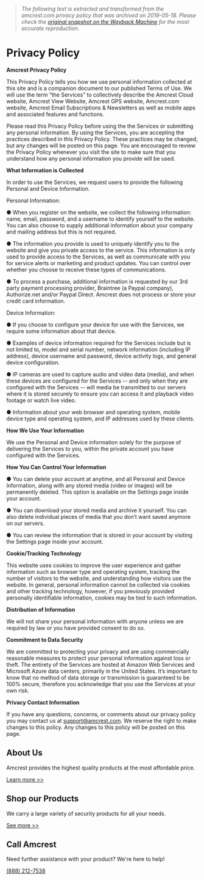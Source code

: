 > *The following text is extracted and transformed from the amcrest.com privacy policy that was archived on 2019-05-18. Please check the [original snapshot on the Wayback Machine](https://web.archive.org/web/20190518125334id_/https%3A//amcrest.com/privacy-policy) for the most accurate reproduction.*

# Privacy Policy

**Amcrest Privacy Policy**

This Privacy Policy tells you how we use personal information collected at this site and is a companion document to our published Terms of Use. We will use the term “the Services” to collectively describe the Amcrest Cloud website, Amcrest View Website, Amcrest GPS website, Amcrest.com website, Amcrest Email Subscriptions & Newsletters as well as mobile apps and associated features and functions.

Please read this Privacy Policy before using the the Services or submitting any personal information. By using the Services, you are accepting the practices described in this Privacy Policy. These practices may be changed, but any changes will be posted on this page. You are encouraged to review the Privacy Policy whenever you visit the site to make sure that you understand how any personal information you provide will be used.

**What Information is Collected**

In order to use the Services, we request users to provide the following Personal and Device Information.

Personal Information:

● When you register on the website, we collect the following information: name, email, password, and a username to identify yourself to the website. You can also choose to supply additional information about your company and mailing address but this is not required.

● The information you provide is used to uniquely identify you to the website and give you private access to the service. This information is only used to provide access to the Services, as well as communicate with you for service alerts or marketing and product updates. You can control over whether you choose to receive these types of communications.

● To process a purchase, additional information is requested by our 3rd party payment processing provider, Braintree (a Paypal company), Authorize.net and/or Paypal Direct. Amcrest does not process or store your credit card information.

Device Information:

● If you choose to configure your device for use with the Services, we require some information about that device.

● Examples of device information required for the Services include but is not limited to, model and serial number, network information (including IP address), device username and password, device activity logs, and general device configuration.

● IP cameras are used to capture audio and video data (media), and when these devices are configured for the Services -- and only when they are configured with the Services -- will media be transmitted to our servers where it is stored securely to ensure you can access it and playback video footage or watch live video.

● Information about your web browser and operating system, mobile device type and operating system, and IP addresses used by these clients.

**How We Use Your Information**

We use the Personal and Device information solely for the purpose of delivering the Services to you, within the private account you have configured with the Services.

**How You Can Control Your Information**

● You can delete your account at anytime, and all Personal and Device Information, along with any stored media (video or images) will be permanently deleted. This option is available on the Settings page inside your account.

● You can download your stored media and archive it yourself. You can also delete individual pieces of media that you don’t want saved anymore on our servers.

● You can review the information that is stored in your account by visiting the Settings page inside your account.

**Cookie/Tracking Technology**

This website uses cookies to improve the user experience and gather information such as browser type and operating system, tracking the number of visitors to the website, and understanding how visitors use the website. In general, personal information cannot be collected via cookies and other tracking technology, however, if you previously provided personally identifiable information, cookies may be tied to such information.

**Distribution of Information**

We will not share your personal information with anyone unless we are required by law or you have provided consent to do so.

**Commitment to Data Security**

We are committed to protecting your privacy and are using commercially reasonable measures to protect your personal information against loss or theft. The entirety of the Services are hosted at Amazon Web Services and Microsoft Azure data centers, primarily in the United States. It’s important to know that no method of data storage or transmission is guaranteed to be 100% secure, therefore you acknowledge that you use the Services at your own risk.

**Privacy Contact Information**

If you have any questions, concerns, or comments about our privacy policy you may contact us at support@amcrest.com. We reserve the right to make changes to this policy. Any changes to this policy will be posted on this page.

[](https://amcrest.com/about-us/)

## About Us

Amcrest provides the highest quality products at the most affordable price.

[Learn more >>](https://amcrest.com/about-us/)

[](https://amcrest.com/products.html/)

## Shop our Products

We carry a large variety of security products for all your needs.

[See more >>](https://amcrest.com/products.html/)

[](https://amcrest.com/contact-us/)

## Call Amcrest

Need further assistance with your product? We're here to help!

[(888) 212-7538](https://amcrest.com/contact-us/)

